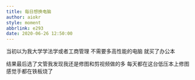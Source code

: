 ```yaml
---
title: 每日想换电脑
author: aiokr
style: moment
abbrlink: e293
date: 2020-06-26 12:50:00
---
```

当初以为我大学学法学或者工商管理
不需要多高性能的电脑
就买了办公本

结果最后选了文管我发现我还是修图和剪视频做的多
每天都在这台低压本上修图
感觉手都在铁板烧了
